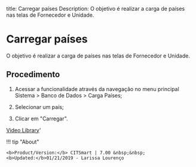 title:  Carregar países 
Description: O objetivo é realizar a carga de países nas telas de Fornecedor e Unidade. 
# Carregar países
O objetivo é realizar a carga de países nas telas de Fornecedor e Unidade.

Procedimento
------------

1.  Acessar a funcionalidade através da navegação no menu principal
    Sistema \> Banco de Dados \> Carga Países;

2.  Selecionar um país;

3.  Clicar em "Carregar".

<i class='fa fa-youtube-play  fa-2x' style='color:#97ce17;vertical-align: middle;'> </i> [Video Library](https://www.youtube.com/playlist?list=PLB5qK2uzf2RNFxIQxcRXE47dvh_IXv3Jd)'

!!! tip "About"

    <b>Product/Version:</b> CITSmart | 7.00 &nbsp;&nbsp;
    <b>Updated:</b>01/21/2019 - Larissa Lourenço

